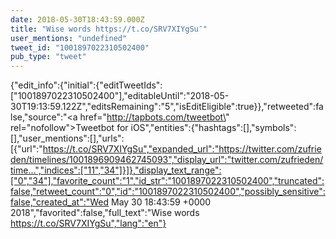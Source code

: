 ```yaml
---
date: 2018-05-30T18:43:59.000Z
title: "Wise words https://t.co/SRV7XIYgSu″"
user_mentions: "undefined"
tweet_id: "1001897022310502400"
pub_type: "tweet"
---
```

{"edit_info":{"initial":{"editTweetIds":["1001897022310502400"],"editableUntil":"2018-05-30T19:13:59.122Z","editsRemaining":"5","isEditEligible":true}},"retweeted":false,"source":"<a href=\"http://tapbots.com/tweetbot\" rel=\"nofollow\">Tweetbot for iΟS</a>","entities":{"hashtags":[],"symbols":[],"user_mentions":[],"urls":[{"url":"https://t.co/SRV7XIYgSu","expanded_url":"https://twitter.com/zufrieden/timelines/1001896909462745093","display_url":"twitter.com/zufrieden/time…","indices":["11","34"]}]},"display_text_range":["0","34"],"favorite_count":"1","id_str":"1001897022310502400","truncated":false,"retweet_count":"0","id":"1001897022310502400","possibly_sensitive":false,"created_at":"Wed May 30 18:43:59 +0000 2018","favorited":false,"full_text":"Wise words https://t.co/SRV7XIYgSu","lang":"en"}
